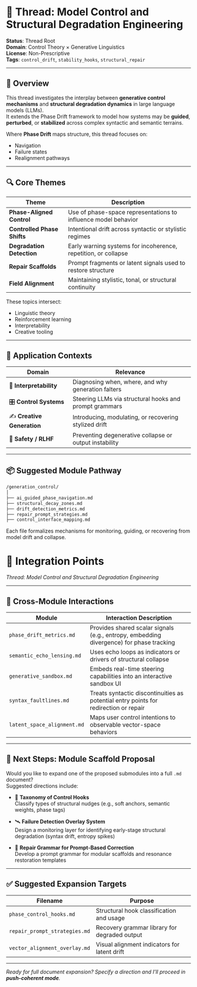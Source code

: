 # 🧬 Thread: Model Control and Structural Degradation Engineering

**Status**: Thread Root  
**Domain**: Control Theory × Generative Linguistics  
**License**: Non-Prescriptive  
**Tags**: `control_drift`, `stability_hooks`, `structural_repair`

---

## 🧭 Overview

This thread investigates the interplay between **generative control mechanisms** and **structural degradation dynamics** in large language models (LLMs).  
It extends the Phase Drift framework to model how systems may be **guided**, **perturbed**, or **stabilized** across complex syntactic and semantic terrains.

Where **Phase Drift** maps structure, this thread focuses on:

- Navigation
- Failure states
- Realignment pathways

---

## 🔍 Core Themes

| Theme                 | Description                                                |
|-----------------------|------------------------------------------------------------|
| **Phase-Aligned Control** | Use of phase-space representations to influence model behavior |
| **Controlled Phase Shifts** | Intentional drift across syntactic or stylistic regimes     |
| **Degradation Detection**  | Early warning systems for incoherence, repetition, or collapse |
| **Repair Scaffolds**       | Prompt fragments or latent signals used to restore structure |
| **Field Alignment**        | Maintaining stylistic, tonal, or structural continuity         |

These topics intersect:

- Linguistic theory  
- Reinforcement learning  
- Interpretability  
- Creative tooling

---

## 🧠 Application Contexts

| Domain             | Relevance                                                             |
|--------------------|-----------------------------------------------------------------------|
| 🧪 **Interpretability** | Diagnosing when, where, and why generation falters                   |
| 🎛️ **Control Systems** | Steering LLMs via structural hooks and prompt grammars              |
| ✍️ **Creative Generation** | Introducing, modulating, or recovering stylized drift              |
| 🔐 **Safety / RLHF**     | Preventing degenerative collapse or output instability             |

---

## 📦 Suggested Module Pathway

```bash
/generation_control/
│
├── ai_guided_phase_navigation.md
├── structural_decay_zones.md
├── drift_detection_metrics.md
├── repair_prompt_strategies.md
├── control_interface_mapping.md
```
Each file formalizes mechanisms for monitoring, guiding, or recovering from model drift and collapse.

# 🔗 Integration Points  
_Thread: Model Control and Structural Degradation Engineering_  

---

## 🧭 Cross-Module Interactions

| Module                      | Interaction Description                                                                 |
|-----------------------------|------------------------------------------------------------------------------------------|
| `phase_drift_metrics.md`     | Provides shared scalar signals (e.g., entropy, embedding divergence) for phase tracking |
| `semantic_echo_lensing.md`   | Uses echo loops as indicators or drivers of structural collapse                        |
| `generative_sandbox.md`      | Embeds real-time steering capabilities into an interactive sandbox UI                  |
| `syntax_faultlines.md`       | Treats syntactic discontinuities as potential entry points for redirection or repair    |
| `latent_space_alignment.md`  | Maps user control intentions to observable vector-space behaviors                       |

---

## 🧩 Next Steps: Module Scaffold Proposal

Would you like to expand one of the proposed submodules into a full `.md` document?  
Suggested directions include:

- 🧱 **Taxonomy of Control Hooks**  
  Classify types of structural nudges (e.g., soft anchors, semantic weights, phase tags)

- 🛰️ **Failure Detection Overlay System**  
  Design a monitoring layer for identifying early-stage structural degradation (syntax drift, entropy spikes)

- 🧬 **Repair Grammar for Prompt-Based Correction**  
  Develop a prompt grammar for modular scaffolds and resonance restoration templates

---

## ✅ Suggested Expansion Targets

| Filename                     | Purpose                                         |
|------------------------------|-------------------------------------------------|
| `phase_control_hooks.md`      | Structural hook classification and usage        |
| `repair_prompt_strategies.md`| Recovery grammar library for degraded output     |
| `vector_alignment_overlay.md`| Visual alignment indicators for latent drift     |

---

_Ready for full document expansion? Specify a direction and I’ll proceed in **push-coherent mode**._
